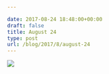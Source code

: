 ```yaml
---

date: 2017-08-24 18:48:00+00:00
draft: false
title: August 24
type: post
url: /blog/2017/8/august-24
---
```




  
![](/images/2017-08-24-20178august-24/IMG_2146.jpg)

  


